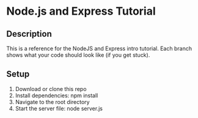 # Node.js and Express Tutorial

## Description

This is a reference for the NodeJS and Express intro tutorial. Each branch shows what your code should look like (if you get stuck).

## Setup

1. Download or clone this repo
2. Install dependencies: npm install
3. Navigate to the root directory
4. Start the server file: node server.js
